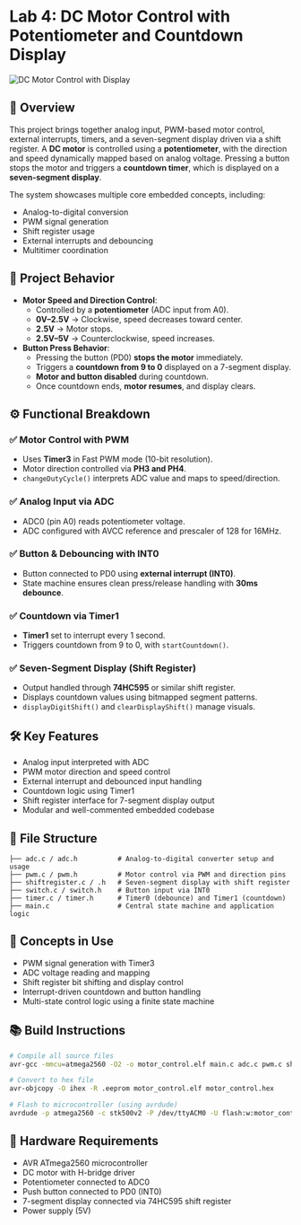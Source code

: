 # Lab 4: DC Motor Control with Potentiometer and Countdown Display

![DC Motor Control with Display](https://github.com/user-attachments/assets/b11ffc76-3463-437d-8446-4eb129294faa)

## 🔧 Overview

This project brings together analog input, PWM-based motor control, external interrupts, timers, and a seven-segment display driven via a shift register. A **DC motor** is controlled using a **potentiometer**, with the direction and speed dynamically mapped based on analog voltage. Pressing a button stops the motor and triggers a **countdown timer**, which is displayed on a **seven-segment display**.

The system showcases multiple core embedded concepts, including:
* Analog-to-digital conversion
* PWM signal generation
* Shift register usage
* External interrupts and debouncing
* Multitimer coordination

## 🎯 Project Behavior

* **Motor Speed and Direction Control**:
   * Controlled by a **potentiometer** (ADC input from A0).
   * **0V–2.5V** → Clockwise, speed decreases toward center.
   * **2.5V** → Motor stops.
   * **2.5V–5V** → Counterclockwise, speed increases.
* **Button Press Behavior**:
   * Pressing the button (PD0) **stops the motor** immediately.
   * Triggers a **countdown from 9 to 0** displayed on a 7-segment display.
   * **Motor and button disabled** during countdown.
   * Once countdown ends, **motor resumes**, and display clears.

## ⚙️ Functional Breakdown

### ✅ Motor Control with PWM
* Uses **Timer3** in Fast PWM mode (10-bit resolution).
* Motor direction controlled via **PH3 and PH4**.
* `changeDutyCycle()` interprets ADC value and maps to speed/direction.

### ✅ Analog Input via ADC
* ADC0 (pin A0) reads potentiometer voltage.
* ADC configured with AVCC reference and prescaler of 128 for 16MHz.

### ✅ Button & Debouncing with INT0
* Button connected to PD0 using **external interrupt (INT0)**.
* State machine ensures clean press/release handling with **30ms debounce**.

### ✅ Countdown via Timer1
* **Timer1** set to interrupt every 1 second.
* Triggers countdown from 9 to 0, with `startCountdown()`.

### ✅ Seven-Segment Display (Shift Register)
* Output handled through **74HC595** or similar shift register.
* Displays countdown values using bitmapped segment patterns.
* `displayDigitShift()` and `clearDisplayShift()` manage visuals.

## 🛠️ Key Features

* Analog input interpreted with ADC
* PWM motor direction and speed control
* External interrupt and debounced input handling
* Countdown logic using Timer1
* Shift register interface for 7-segment display output
* Modular and well-commented embedded codebase

## 📁 File Structure

```
├── adc.c / adc.h          # Analog-to-digital converter setup and usage
├── pwm.c / pwm.h          # Motor control via PWM and direction pins
├── shiftregister.c / .h   # Seven-segment display with shift register
├── switch.c / switch.h    # Button input via INT0
├── timer.c / timer.h      # Timer0 (debounce) and Timer1 (countdown)
├── main.c                 # Central state machine and application logic
```

## 🧠 Concepts in Use

* PWM signal generation with Timer3
* ADC voltage reading and mapping
* Shift register bit shifting and display control
* Interrupt-driven countdown and button handling
* Multi-state control logic using a finite state machine

## 📚 Build Instructions

```bash
# Compile all source files
avr-gcc -mmcu=atmega2560 -O2 -o motor_control.elf main.c adc.c pwm.c shiftregister.c switch.c timer.c

# Convert to hex file
avr-objcopy -O ihex -R .eeprom motor_control.elf motor_control.hex

# Flash to microcontroller (using avrdude)
avrdude -p atmega2560 -c stk500v2 -P /dev/ttyACM0 -U flash:w:motor_control.hex
```

## 🔌 Hardware Requirements

* AVR ATmega2560 microcontroller
* DC motor with H-bridge driver
* Potentiometer connected to ADC0
* Push button connected to PD0 (INT0)
* 7-segment display connected via 74HC595 shift register
* Power supply (5V)
